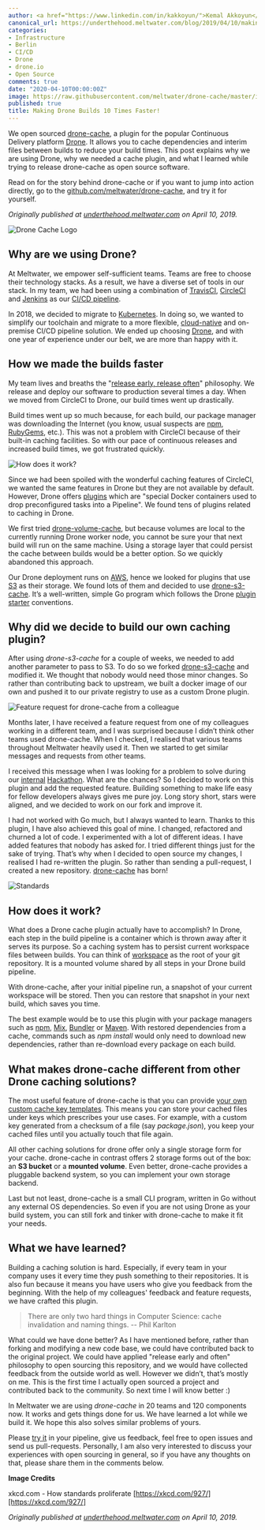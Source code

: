 ```yaml
---
author: <a href="https://www.linkedin.com/in/kakkoyun/">Kemal Akkoyun</a>
canonical_url: https://underthehood.meltwater.com/blog/2019/04/10/making-drone-builds-10-times-faster/
categories:
- Infrastructure
- Berlin
- CI/CD
- Drone
- drone.io
- Open Source
comments: true
date: "2020-04-10T00:00:00Z"
image: https://raw.githubusercontent.com/meltwater/drone-cache/master/images/drone_gopher.png
published: true
title: Making Drone Builds 10 Times Faster!
---
```


We open sourced [drone-cache][drone-cache], a plugin for the popular Continuous Delivery platform [Drone][drone]. It allows you to cache dependencies and interim files between builds to reduce your build times. This post explains why we are using Drone, why we needed a cache plugin, and what I learned while trying to release drone-cache as open source software.

Read on for the story behind drone-cache or if you want to jump into action directly, go to the [github.com/meltwater/drone-cache][drone-cache], and try it for yourself.

_Originally published at_ [_underthehood.meltwater.com_](https://underthehood.meltwater.com/blog/2019/04/10/making-drone-builds-10-times-faster/) _on April 10, 2019._

![Drone Cache Logo](https://raw.githubusercontent.com/meltwater/drone-cache/master/images/drone_gopher.png)

## Why are we using Drone?

At Meltwater, we empower self-sufficient teams. Teams are free to choose their technology stacks. As a result, we have a diverse set of tools in our stack. In my team, we had been using a combination of [TravisCI][travisci], [CircleCI][circleci] and [Jenkins][jenkins] as our [CI/CD pipeline][ci/cd-pipeline].

In 2018, we decided to migrate to [Kubernetes][kubernetes]. In doing so, we wanted to simplify our toolchain and migrate to a more flexible, [cloud-native][cloud-native] and on-premise CI/CD pipeline solution. We ended up choosing [Drone][drone], and with one year of experience under our belt, we are more than happy with it.

## How we made the builds faster

My team lives and breaths the "[release early, release often][release-early,-release-often]" philosophy. We release and deploy our software to production several times a day. When we moved from CircleCI to Drone, our build times went up drastically.

Build times went up so much because, for each build, our package manager was downloading the Internet (you know, usual suspects are [npm][npm], [RubyGems][rubygems], etc.). This was not a problem with CircleCI because of their built-in caching facilities. So with our pace of continuous releases and increased build times, we got frustrated quickly.

![How does it work?](https://raw.githubusercontent.com/meltwater/drone-cache/master/images/diagram.png)

Since we had been spoiled with the wonderful caching features of CircleCI, we wanted the same features in Drone but they are not available by default. However, Drone offers [plugins][plugins] which are "special Docker containers used to drop preconfigured tasks into a Pipeline". We found tens of plugins related to caching in Drone.

We first tried [drone-volume-cache][drone-volume-cache], but because volumes are local to the currently running Drone worker node, you cannot be sure your that next build will run on the same machine. Using a storage layer that could persist the cache between builds would be a better option. So we quickly abandoned this approach.

Our Drone deployment runs on [AWS][aws], hence we looked for plugins that use [S3][s3] as their storage. We found lots of them and decided to use [drone-s3-cache][drone-s3-cache]. It’s a well-written, simple Go program which follows the Drone [plugin starter][plugin-starter] conventions.

## Why did we decide to build our own caching plugin?

After using *drone-s3-cache* for a couple of weeks, we needed to add another parameter to pass to S3. To do so we forked [drone-s3-cache][drone-s3-cache] and modified it. We thought that nobody would need those minor changes. So rather than contributing back to upstream, we built a docker image of our own and pushed it to our private registry to use as a custom Drone plugin.

![Feature request for drone-cache from a colleague](https://raw.githubusercontent.com/meltwater/drone-cache/master/images/slack_comment.png)

Months later, I have received a feature request from one of my colleagues working in a different team, and I was surprised because I didn’t think other teams used drone-cache. When I checked, I realised that various teams throughout Meltwater heavily used it. Then we started to get similar messages and requests from other teams.

I received this message when I was looking for a problem to solve during our [internal][internal] [Hackathon][hackathon]. What are the chances? So I decided to work on this plugin and add the requested feature. Building something to make life easy for fellow developers always gives me pure joy. Long story short, stars were aligned, and we decided to work on our fork and improve it.

I had not worked with Go much, but I always wanted to learn. Thanks to this plugin, I have also achieved this goal of mine. I changed, refactored and churned a lot of code. I experimented with a lot of different ideas. I have added features that nobody has asked for. I tried different things just for the sake of trying. That’s why when I decided to open source my changes, I realised I had re-written the plugin. So rather than sending a pull-request, I created a new repository. [drone-cache][drone-cache] has born!


![Standards](https://imgs.xkcd.com/comics/standards.png)

## How does it work?

What does a Drone cache plugin actually have to accomplish? In Drone, each step in the build pipeline is a container which is thrown away after it serves its purpose. So a caching system has to persist current workspace files between builds. You can think of [workspace][workspace] as the root of your git repository. It is a mounted volume shared by all steps in your Drone build pipeline.

With drone-cache, after your initial pipeline run, a snapshot of your current workspace will be stored. Then you can restore that snapshot in your next build, which saves you time.

The best example would be to use this plugin with your package managers such as [npm][npm], [Mix][mix], [Bundler][bundler] or [Maven][maven]. With restored dependencies from a cache, commands such as *npm install* would only need to download new dependencies, rather than re-download every package on each build.

## What makes drone-cache different from other Drone caching solutions?

The most useful feature of drone-cache is that you can provide [your own custom cache key templates][your-own-custom-cache-key-templates]. This means you can store your cached files under keys which prescribes your use cases. For example, with a custom key generated from a checksum of a file (say *package.json*), you keep your cached files until you actually touch that file again.

All other caching solutions for drone offer only a single storage form for your cache. drone-cache in contrast offers 2 storage forms out of the box: an **S3 bucket** or a **mounted volume**. Even better, drone-cache provides a pluggable backend system, so you can implement your own storage backend.

Last but not least, drone-cache is a small CLI program, written in Go without any external OS dependencies. So even if you are not using Drone as your build system, you can still fork and tinker with drone-cache to make it fit your needs.

## What we have learned?

Building a caching solution is hard. Especially, if every team in your company uses it every time they push something to their repositories. It is also fun because it means you have users who give you feedback from the beginning. With the help of my colleagues' feedback and feature requests, we have crafted this plugin.

> There are only two hard things in Computer Science: cache invalidation and naming things.
> -- Phil Karlton

What could we have done better? As I have mentioned before, rather than forking and modifying a new code base, we could have contributed back to the original project. We could have applied "release early and often" philosophy to open sourcing this repository, and we would have collected feedback from the outside world as well. However we didn’t, that’s mostly on me. This is the first time I actually open sourced a project and contributed back to the community. So next time I will know better :)

In Meltwater we are using *drone-cache* in 20 teams and 120 components now. It works and gets things done for us. We have learned a lot while we build it. We hope this also solves similar problems of yours.

Please [try it][drone-cache] in your pipeline, give us feedback, feel free to open issues and send us pull-requests. Personally, I am also very interested to discuss your experiences with open sourcing in general, so if you have any thoughts on that, please share them in the comments below.

**Image Credits**

xkcd.com - How standards proliferate [https://xkcd.com/927/][https://xkcd.com/927/]

_Originally published at_ [_underthehood.meltwater.com_](https://underthehood.meltwater.com/blog/2019/04/10/making-drone-builds-10-times-faster/) _on April 10, 2019._

[drone-cache]: https://github.com/meltwater/drone-cache
[drone]: https://drone.io/
[travisci]: https://travis-ci.com/
[circleci]: https://circleci.com/
[jenkins]: https://jenkins.io/
[ci/cd-pipeline]: https://en.wikipedia.org/wiki/CI/CD
[kubernetes]: https://kubernetes.io/
[cloud-native]: https://github.com/cncf/toc/blob/master/DEFINITION.md
[release-early,-release-often]: https://en.wikipedia.org/wiki/Release_early,_release_often
[npm]: https://www.npmjs.com/
[rubygems]: https://rubygems.org/
[plugins]: http://plugins.drone.io/
[drone-volume-cache]: https://github.com/Drillster/drone-volume-cache
[aws]: https://aws.amazon.com/
[s3]: https://aws.amazon.com/s3/
[drone-s3-cache]: https://github.com/bsm/drone-s3-cache
[plugin-starter]: https://github.com/drone/drone-plugin-starter
[internal]: https://underthehood.meltwater.com/blog/2014/08/18/meltwhatever-innovation-day-at-meltwater/
[hackathon]: https://en.wikipedia.org/wiki/Hackathon
[workspace]: https://docs.drone.io/user-guide/pipeline/steps
[mix]: https://elixir-lang.org/getting-started/mix-otp/introduction-to-mix.html
[bundler]: https://bundler.io/
[maven]: https://maven.apache.org/
[your-own-custom-cache-key-templates]: https://github.com/meltwater/drone-cache/blob/master/docs/cache_key_templates.md
[https://xkcd.com/927/]: https://xkcd.com/927/
